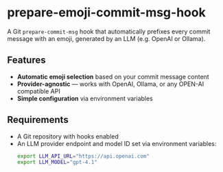 # prepare-emoji-commit-msg-hook

A Git `prepare-commit-msg` hook that automatically prefixes every commit message with an emoji, generated by an LLM (e.g. OpenAI or Ollama).

## Features

- **Automatic emoji selection** based on your commit message content
- **Provider-agnostic** — works with OpenAI, Ollama, or any OPEN-AI compatible API
- **Simple configuration** via environment variables

## Requirements

- A Git repository with hooks enabled
- An LLM provider endpoint and model ID set via environment variables:
  ```bash
  export LLM_API_URL="https://api.openai.com"
  export LLM_MODEL="gpt-4.1"
  ```
